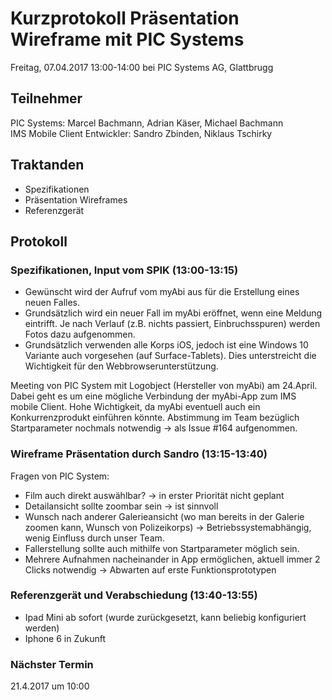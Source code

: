 # Kurzprotokoll Präsentation Wireframe mit PIC Systems

Freitag, 07.04.2017 13:00-14:00 bei PIC Systems AG, Glattbrugg

## Teilnehmer

PIC Systems: Marcel Bachmann, Adrian Käser, Michael Bachmann <br>
IMS Mobile Client Entwickler: Sandro Zbinden, Niklaus Tschirky

## Traktanden
- Spezifikationen
- Präsentation Wireframes
- Referenzgerät

## Protokoll

### Spezifikationen, Input vom SPIK (13:00-13:15)
- Gewünscht wird der Aufruf vom myAbi aus für die Erstellung eines neuen Falles.
- Grundsätzlich wird ein neuer Fall im myAbi eröffnet, wenn eine Meldung eintrifft. Je nach Verlauf (z.B. nichts passiert, Einbruchsspuren) werden Fotos dazu aufgenommen.
- Grundsätzlich verwenden alle Korps iOS, jedoch ist eine Windows 10 Variante auch vorgesehen (auf Surface-Tablets). Dies unterstreicht die Wichtigkeit für den Webbrowserunterstützung.

Meeting von PIC System mit Logobject (Hersteller von myAbi) am 24.April. Dabei geht es um eine mögliche Verbindung der myAbi-App zum IMS mobile Client. Hohe Wichtigkeit, da myAbi eventuell auch ein Konkurrenzprodukt einführen könnte. Abstimmung im Team bezüglich Startparameter nochmals notwendig -> als Issue #164 aufgenommen.

### Wireframe Präsentation durch Sandro (13:15-13:40)
Fragen von PIC System:
- Film auch direkt auswählbar? -> in erster Priorität nicht geplant
- Detailansicht sollte zoombar sein -> ist sinnvoll
- Wunsch nach anderer Galerieansicht (wo man bereits in der Galerie zoomen kann, Wunsch von Polizeikorps) -> Betriebssystemabhängig, wenig Einfluss durch unser Team.
- Fallerstellung sollte auch mithilfe von Startparameter möglich sein.
- Mehrere Aufnahmen nacheinander in App ermöglichen, aktuell immer 2 Clicks notwendig -> Abwarten auf erste Funktionsprototypen

### Referenzgerät und Verabschiedung (13:40-13:55)

- Ipad Mini ab sofort (wurde zurückgesetzt, kann beliebig konfiguriert werden)
- Iphone 6 in Zukunft

### Nächster Termin
21.4.2017 um 10:00
